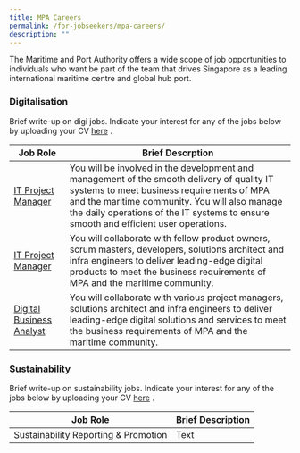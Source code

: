 ```yaml
---
title: MPA Careers
permalink: /for-jobseekers/mpa-careers/
description: ""
---
```

The Maritime and Port Authority offers a wide scope of job opportunities to individuals who want be part of the team that drives Singapore as a leading international maritime centre and global hub port.

### Digitalisation
Brief write-up on digi jobs. Indicate your interest for any of the jobs below by uploading your CV [here](forms.sg) .

|Job Role | Brief Descrption | 
| -------- | -------- | 
| [IT Project Manager](https://www.careers.hrp.gov.sg/sap/bc/ui5_ui5/sap/ZGERCFA004/index.html#/JobDescription/13726621/ddd35890-ad03-1eee-98ac-30aa79f900b3 ) | You will be involved in the development and management of the smooth delivery of quality IT systems to meet business requirements of MPA and the maritime community. You will also manage the daily operations of the IT systems to ensure smooth and efficient user operations.    | | 
| [IT Project Manager](https://www.careers.hrp.gov.sg/sap/bc/ui5_ui5/sap/ZGERCFA004/index.html#/JobDescription/13726622/ddd35890-ad03-1eee-98ac-3031962f00b3)| You will collaborate with fellow product owners, scrum masters, developers, solutions architect and infra engineers to deliver leading-edge digital products to meet the business requirements of MPA and the maritime community. | 
| [Digital Business Analyst](https://www.careers.hrp.gov.sg/sap/bc/ui5_ui5/sap/ZGERCFA004/index.html#/JobDescription/13726623/ddd35890-ad03-1eee-98ac-30761e94a0b3) | You will collaborate with various project managers, solutions architect and infra engineers to deliver leading-edge digital solutions and services to meet the business requirements of MPA and the maritime community.

### Sustainability
Brief write-up on sustainability jobs. Indicate your interest for any of the jobs below by uploading your CV [here](forms.sg) .


| Job Role | Brief Description | 
| -------- | -------- | 
| Sustainability Reporting & Promotion     | Text     |